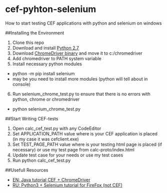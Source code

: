 # cef-pyhton-selenium
How to start testing CEF applications with python and selenium on windows

##Installing the Environment
1. Clone this repo
2. Download and install [Python 2.7](https://www.python.org/downloads/)
3. Download [ChromeDriver binary](https://sites.google.com/a/chromium.org/chromedriver/) and move it to c:/chromedriver
4. Add chromedriver to PATH system variable
5. Install necessary python modules
  * python -m pip install selenium
  * may be you need to install more modules (python will tell about in console)
6. Run selenium_chrome_test.py to ensure that there is no errors with python, chrome or chromedriver
  * python selenium_chrome_test.py

##Start Writing CEF-tests
1. Open calc_cef_test.py with any CodeEditor
2. Set APPLICATION_PATH value where is your CEF application is placed (in my case it was cefclient.exe)
3. Set TEST_PAGE_PATH value where is your testing html page is placed (if necessary) or use my test page from calc-proto/index.html
4. Update test case for your needs or use my test cases
4. Run python calc_cef_test.py

##Usefull Resources
* [EN: Java tutorial CEF + ChromeDriver](https://bitbucket.org/chromiumembedded/cef/wiki/UsingChromeDriver)
* [RU: Python3 + Selenium tutorial for FireFox (not CEF)](https://habrahabr.ru/post/248559/)
